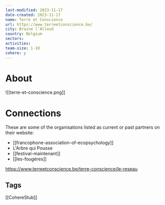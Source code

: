 ```yaml
---
last-modified: 2023-11-17
date-created: 2023-11-17
name: Terre et Conscience
url: https://www.terreetconscience.be/
city: Braine l’Alleud
country: Belgium
sectors: 
activities: 
team-size: 1-10
cohere: y
---
```


# About

![[terre-et-conscience.png]]

# Connections

These are some of the organisations listed as current or past partners on their website:
- [[francophone-association-of-ecopsychology]]
- L'Arbre qui Pousse
- [[festival-maintenant]]
- [[les-fougères]]

https://www.terreetconscience.be/terre-conscience/le-reseau

## Tags

[[CohereStub]]
